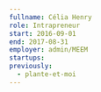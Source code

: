 ```yaml
---
fullname: Célia Henry
role: Intrapreneur
start: 2016-09-01
end: 2017-08-31
employer: admin/MEEM
startups:
previously:
  - plante-et-moi
---
```

